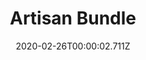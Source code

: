 ---
templateKey: blog-post
featuredpost: false
date: 2020-02-26T00:00:02.711Z
featuredimage: /img/Artisan_Bundle.png
title: Artisan Bundle
description: Pantry
reward: Keg (1)
tags:
  - Truffle Oil
  - Cloth
  - Goat Cheese
  - Cheese
  - Honey
  - Jelly
  - Apple
  - Apricot
  - Orange
  - Peach
  - Pomegranate
  - Cherry
---